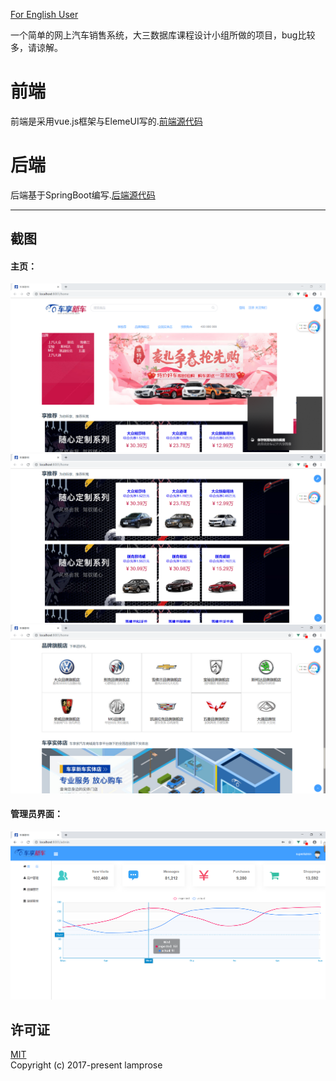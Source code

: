 [For English User](./README.md)

一个简单的网上汽车销售系统，大三数据库课程设计小组所做的项目，bug比较多，请谅解。
# 前端
前端是采用vue.js框架与ElemeUI写的.[前端源代码](https://github.com/lamprose/CarShop/tree/browser)
# 后端
后端基于SpringBoot编写.[后端源代码](https://github.com/lamprose/CarShop/tree/server)

---
## 截图

#### 主页：

![home-1](./screenshots/home-1.png)
![home-2](./screenshots/home-2.png)
![home-3](./screenshots/home-3.png)

#### 管理员界面：

![admin](./screenshots/admin.png)

## 许可证
[MIT](./LICENSE)  
Copyright (c) 2017-present lamprose
